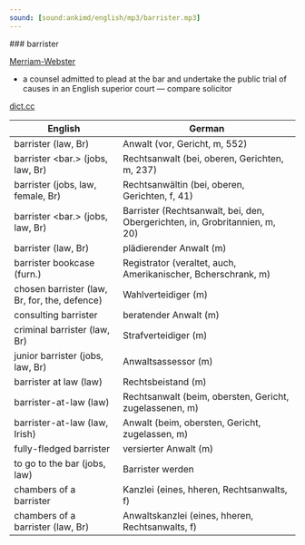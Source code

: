 ```yaml
---
sound: [sound:ankimd/english/mp3/barrister.mp3]
---
```


\### barrister

[Merriam-Webster](https://www.merriam-webster.com/dictionary/barrister)

- a counsel admitted to plead at the bar and undertake the public trial of causes in an English superior court — compare solicitor

[dict.cc](https://www.dict.cc/barrister)

| English        | German       |
| -------------- | ------------ |
| barrister (law, Br) | Anwalt (vor, Gericht, m, 552) |
| barrister <bar.> (jobs, law, Br) | Rechtsanwalt <RA> (bei, oberen, Gerichten, m, 237) |
| barrister (jobs, law, female, Br) | Rechtsanwältin (bei, oberen, Gerichten, f, 41) |
| barrister <bar.> (jobs, law, Br) | Barrister (Rechtsanwalt, bei, den, Obergerichten, in, Grobritannien, m, 20) |
| barrister (law, Br) | plädierender Anwalt (m) |
| barrister bookcase (furn.) | Registrator (veraltet, auch, Amerikanischer, Bcherschrank, m) |
| chosen barrister (law, Br, for, the, defence) | Wahlverteidiger (m) |
| consulting barrister | beratender Anwalt (m) |
| criminal barrister (law, Br) | Strafverteidiger (m) |
| junior barrister (jobs, law, Br) | Anwaltsassessor (m) |
| barrister at law (law) | Rechtsbeistand (m) |
| barrister-at-law (law) | Rechtsanwalt (beim, obersten, Gericht, zugelassenen, m) |
| barrister-at-law (law, Irish) | Anwalt (beim, obersten, Gericht, zugelassen, m) |
| fully-fledged barrister | versierter Anwalt (m) |
| to go to the bar (jobs, law) | Barrister werden |
| chambers of a barrister | Kanzlei (eines, hheren, Rechtsanwalts, f) |
| chambers of a barrister (law, Br) | Anwaltskanzlei (eines, hheren, Rechtsanwalts, f) |
